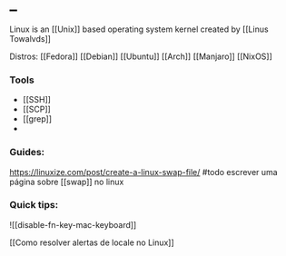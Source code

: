 # _
Linux is an [[Unix]] based operating system kernel created by [[Linus Towalvds]]

Distros:
	[[Fedora]]
	[[Debian]]
	[[Ubuntu]]
	[[Arch]]
	[[Manjaro]]
	[[NixOS]]


### Tools
- [[SSH]]
- [[SCP]]
- [[grep]]
- 
### Guides:
https://linuxize.com/post/create-a-linux-swap-file/
#todo escrever uma página sobre [[swap]] no linux

### Quick tips:

![[disable-fn-key-mac-keyboard]]

[[Como resolver alertas de locale no Linux]]


